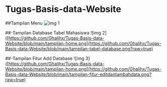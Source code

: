 # Tugas-Basis-data-Website


##Tampilan Menu
![img 1](https://github.com/Ghalihx/Tugas-Basis-data-Website/blob/main/tampilan-home.png?raw=true)

##-Tampilan Database Tabel Mahasiswa
![img 2]([https://github.com/Ghalihx/Tugas-Basis-data-Website/blob/main/tampilan-home.png](https://github.com/Ghalihx/Tugas-Basis-data-Website/blob/main/tampilan-tabel-database.png?raw=true)

##-Tampilan Fitur Add Database
![img 3]([https://github.com/Ghalihx/Tugas-Basis-data-Website/blob/main/tampilan-home.png](https://github.com/Ghalihx/Tugas-Basis-data-Website/blob/main/tampilan-fitur-editdantambahdata.png?raw=true)


